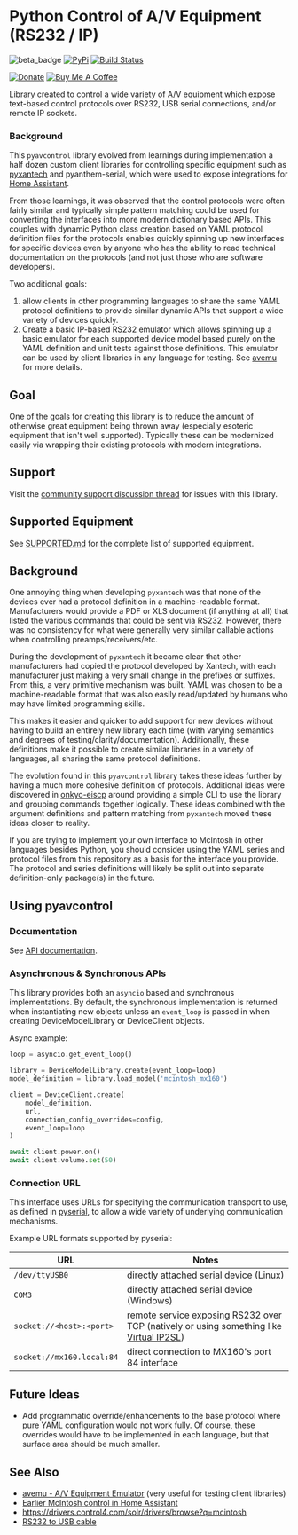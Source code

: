 # Python Control of A/V Equipment (RS232 / IP)

![beta_badge](https://img.shields.io/badge/maturity-Beta-yellow.png)
[![PyPi](https://img.shields.io/pypi/v/pyavcontrol.svg)](https://pypi.python.org/pypi/pyavcontrol)
[![Build Status](https://github.com/rsnodgrass/pyavcontrol/actions/workflows/ci.yml/badge.svg)](https://github.com/rsnodgrass/pyavcontrol/actions/workflows/ci.yml)

[![Donate](https://img.shields.io/badge/Donate-PayPal-green.svg)](https://www.paypal.com/cgi-bin/webscr?cmd=_donations&business=WREP29UDAMB6G)
[![Buy Me A Coffee](https://img.shields.io/badge/buy%20me%20a%20coffee-donate-yellow.svg)](https://buymeacoffee.com/DYks67r)

Library created to control a wide variety of A/V equipment which expose text-based control
protocols over RS232, USB serial connections, and/or remote IP sockets.

### Background

This `pyavcontrol` library evolved from learnings during implementation a half dozen
custom client libraries for controlling specific equipment such as  [pyxantech](https://github.com/rsnodgrass/pyxantech) and pyanthem-serial, which
were used to expose integrations for [Home Assistant](https://home-assistant.io).

From those learnings, it was observed that the control protocols were often fairly similar and typically
simple pattern matching could be used for converting the interfaces into more modern dictionary based APIs.
This couples with dynamic Python class creation based on YAML protocol definition files for the protocols enables
quickly spinning up new interfaces for specific devices even by anyone who has the ability to read technical
documentation on the protocols (and not just those who are software developers).

Two additional goals:

1. allow clients in other programming languages to share the same YAML protocol definitions to provide similar dynamic APIs that support a wide variety of devices quickly.
2. Create a basic IP-based RS232 emulator which allows spinning up a basic emulator for each supported
device model based purely on the YAML definition and unit tests against those definitions. This emulator can be used by client libraries in any language for testing. See [avemu]() for more details.

## Goal

One of the goals for creating this library is to reduce the amount of otherwise
great equipment being thrown away (especially esoteric equipment that isn't well
supported). Typically these can be modernized easily via wrapping their existing
protocols with modern integrations.

## Support

Visit the [community support discussion thread](https://community.home-assistant.io/t/mcintosh/) for issues with this library.

## Supported Equipment

See [SUPPORTED.md](SUPPORTED.md) for the complete list of supported equipment.

## Background

One annoying thing when developing `pyxantech` was that none of the devices
ever had a protocol definition in a machine-readable format. Manufacturers
would provide a PDF or XLS document (if anything at all) that listed
the various commands that could be sent via RS232. However, there was no
consistency for what were generally very similar callable actions when
controlling preamps/receivers/etc.

During the development of `pyxantech` it became clear that other manufacturers
had copied the protocol developed by Xantech, with each
manufacturer just making a very small change in the prefixes or suffixes.
From this, a very primitive mechanism was built. YAML was chosen
to be a machine-readable format that was also easily read/updated by humans
who may have limited programming skills.

This makes it easier and quicker to
add support for new devices without having to build an entirely new library each
time (with varying semantics and degrees of testing/clarity/documentation).
Additionally, these definitions make it possible to create similar libraries in
a variety of languages, all sharing the same protocol definitions.

The evolution found in this `pyavcontrol` library takes these ideas further by
having a much more cohesive definition of protocols. Additional ideas were
discovered in [onkyo-eiscp](https://github.com/miracle2k/onkyo-eiscp) around
providing a simple CLI to use the library and grouping commands together
logically. These ideas combined with the argument definitions and pattern
matching from `pyxantech` moved these ideas closer to reality.

If you are trying to implement your own interface to McIntosh in other
languages besides Python, you should consider using the YAML series and
protocol files from this repository as a basis for the interface you provide.
The protocol and series definitions will likely be split out into separate
definition-only package(s) in the future.

## Using pyavcontrol

### Documentation

See [API documentation](https://rsnodgrass.github.io/pyavcontrol/).

### Asynchronous & Synchronous APIs

This library provides both an `asyncio` based and synchronous implementations.
By default, the synchronous implementation is returned when instantiating
new objects unless an `event_loop` is passed in when creating
DeviceModelLibrary or DeviceClient objects.

Async example:

```python
loop = asyncio.get_event_loop()

library = DeviceModelLibrary.create(event_loop=loop)
model_definition = library.load_model('mcintosh_mx160')

client = DeviceClient.create(
    model_definition,
    url,
    connection_config_overrides=config,
    event_loop=loop
)

await client.power.on()
await client.volume.set(50)
```

### Connection URL

This interface uses URLs for specifying the communication transport
to use, as defined in [pyserial](https://pyserial.readthedocs.io/en/latest/url_handlers.html), to allow a wide variety of underlying communication mechanisms.

Example URL formats supported by pyserial:

| URL                      | Notes                                                                                               |
| ------------------------ | --------------------------------------------------------------------------------------------------- |
| `/dev/ttyUSB0`           | directly attached serial device (Linux)                                                             |
| `COM3`                   | directly attached serial device (Windows)                                                           |
| `socket://<host>:<port>` | remote service exposing RS232 over TCP (natively or using something like [Virtual IP2SL](https://github.com/rsnodgrass/virtual-ip2sl)) |
| `socket://mx160.local:84` | direct connection to MX160's port 84 interface |

## Future Ideas

- Add programmatic override/enhancements to the base protocol where pure
  YAML configuration would not work fully. Of course, these overrides would have
  to be implemented in each language, but that surface area should be much smaller.

## See Also

- [avemu - A/V Equipment Emulator](https://github.com/rsnodgrass/avemu) (very useful for testing client libraries)
- [Earlier McIntosh control in Home Assistant](https://community.home-assistant.io/t/need-help-using-rs232-to-control-a-receiver/95210/8)
- https://drivers.control4.com/solr/drivers/browse?q=mcintosh
- [RS232 to USB cable](https://www.amazon.com/RS232-to-USB/dp/B0759HSLP1?tag=carreramfi-20)

